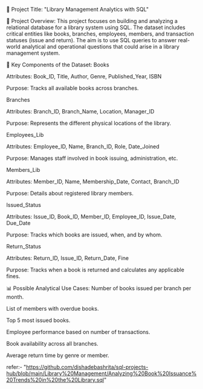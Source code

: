 🔖 Project Title:
"Library Management Analytics with SQL"

📘 Project Overview:
This project focuses on building and analyzing a relational database for a library system using SQL. The dataset includes critical entities like books, branches, employees, members, and transaction statuses (issue and return). The aim is to use SQL queries to answer real-world analytical and operational questions that could arise in a library management system.

🧩 Key Components of the Dataset:
Books

Attributes: Book_ID, Title, Author, Genre, Published_Year, ISBN

Purpose: Tracks all available books across branches.

Branches

Attributes: Branch_ID, Branch_Name, Location, Manager_ID

Purpose: Represents the different physical locations of the library.

Employees_Lib

Attributes: Employee_ID, Name, Branch_ID, Role, Date_Joined

Purpose: Manages staff involved in book issuing, administration, etc.

Members_Lib

Attributes: Member_ID, Name, Membership_Date, Contact, Branch_ID

Purpose: Details about registered library members.

Issued_Status

Attributes: Issue_ID, Book_ID, Member_ID, Employee_ID, Issue_Date, Due_Date

Purpose: Tracks which books are issued, when, and by whom.

Return_Status

Attributes: Return_ID, Issue_ID, Return_Date, Fine

Purpose: Tracks when a book is returned and calculates any applicable fines.

📊 Possible Analytical Use Cases:
Number of books issued per branch per month.

List of members with overdue books.

Top 5 most issued books.

Employee performance based on number of transactions.

Book availability across all branches.

Average return time by genre or member.

refer:- "https://github.com/dishadebashrita/sql-projects-hub/blob/main/Library%20Management/Analyzing%20Book%20Issuance%20Trends%20in%20the%20Library.sql"
